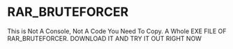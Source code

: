 # RAR_BRUTEFORCER
This is Not A Console, Not A Code You Need To Copy. A Whole EXE FILE OF RAR_BRUTEFORCER. DOWNLOAD IT AND TRY IT OUT RIGHT NOW
